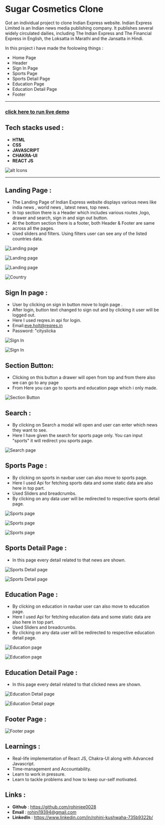 # Sugar Cosmetics Clone
Got an individual project to clone Indian Express website. Indian Express Limited is an Indian news media publishing company. It publishes several widely circulated dailies, including The Indian Express and The Financial Express in English, the Loksatta in Marathi and the Jansatta in Hindi.

In this project i have made the foolowing things :
 - Home Page
 - Header
 - Sign In Page
 - Sports Page
 - Sports Detail Page
 - Education Page
 - Education Detail Page
 - Footer

---

### [click here to run live demo](https://taupe-pony-ad84a9.netlify.app/)

## Tech stacks used :
* **HTML**
* **CSS**
* **JAVASCRIPT**
* **CHAKRA-UI**
* **REACT JS**


![alt Icons](https://p92.com/binaries/content/gallery/p92website/technologies/htmlcssjs-details.png)
***
## Landing Page :
- The Landing Page of Indian Express website displays various news like india news , world news , latest news, top news.
- In top section there is a Header which includes various routes ,logo, drawer and search, sign in and sign out button.
- At the bottom section there is a footer, both Header & Footer are same across all the pages.
- Used sliders and filters. Using filters user can see any of the listed countries data.  

![Landing page](news/home-1.png)

![Landing page](news/home-2.png)

![Landing page](news/home-3.png)

![Country](news/country.png)


## Sign In page :
- User by clicking on sign in button move to login page .
- After login, button text changed to sign out and by clicking it user will be logged out.
- Here I used reqres.in api for login.
- Email:eve.holt@reqres.in
- Password: "cityslicka

![Sign In](news/login-1.png)

![Sign In](news/login-2.png)

## Section Button:
- Clicking on this button a drawer will open from top and from there also we can go to any page 
- From Here you can go to sports and education page which i only made.

![Section Button](news/section.png)

## Search :
- By clicking on Search  a modal will open and user can enter which news they want to see. 
- Here I have given the search for sports page only. You can input "sports" it will redirect you sports page.

![Search page](news/search.png)

## Sports Page :
- By clicking on sports in navbar user can also move to sports page.
- Here I used Api for fetching sports data and some static data are also here in top part. 
- Used Sliders and breadcrumbs.
- By clicking on any data user will be redirected to respective sports detail page.

![Sports page](news/sports-1.png)

![Sports page](news/sports-2.png)

![Sports page](news/sports-3.png)

## Sports Detail Page :
- In this page every detail related to that news are shown.

![Sports Detail page](news/sportsDetail.png)

![Sports Detail page](news/sportsDetail-1.png)

## Education Page : 
- By clicking on education in navbar user can also move to education page.
- Here I used Api for fetching education data and some static data are also here in top part. 
- Used Sliders and breadcrumbs.
- By clicking on any data user will be redirected to respective education detail page.

![Education page](news/edu-1.png)

![Education page](news/edu-2.png)

## Education Detail Page :
- In this page every detail related to that clicked news are shown.

![Education Detail page](news/eduDetail-1.png)

![Education Detail page](news/eduDetail-2.png)

## Footer Page :

![Footer page](news/footer.png)

## Learnings :
- Real-life implementation of React JS, Chakra-UI along with Advanced Javascript.
- Time-management and Accountability.
- Learn to work in pressure.
- Learn to tackle problems and how to keep our-self motivated.

## Links :
- **Github** : https://github.com/rohiniee0028
- **Email** : rohini19394@gmail.com
- **LinkedIn** : https://www.linkedin.com/in/rohini-kushwaha-735b9322b/








